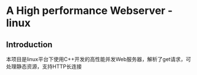 # A High performance Webserver -linux

## Introduction  
本项目是linux平台下使用C++开发的高性能并发Web服务器，解析了get请求，可处理静态资源，支持HTTP长连接



